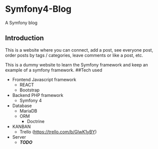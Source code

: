 # Symfony4-Blog
A Symfony blog
## Introduction
This is a website where you can connect, add a post, see everyone post, order posts by tags / categories, leave comments or like a post, etc.

This is a dummy website to learn the Symfony framework and keep an example of a symfony framework.
##Tech used
- Frontend Javascript framework
  - REACT
  - Bootstrap
- Backend PHP framework
  - Symfony 4
- Database
  - MariaDB
  - ORM
    - Doctrine
- KANBAN
  - Trello (https://trello.com/b/GlwK1yBY)
- Server
  - **_TODO_**
